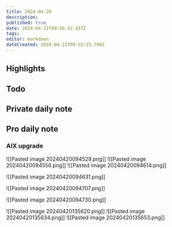 ```yaml
---
title: 2024-04-20
description: 
published: true
date: 2024-04-21T09:56:42.437Z
tags: 
editor: markdown
dateCreated: 2024-04-21T09:52:15.799Z
---
```


## Highlights

## Todo
## Private daily note

## Pro daily note

### AIX upgrade
![[Pasted image 20240420094529.png]]
![[Pasted image 20240420094556.png]]
![[Pasted image 20240420094614.png]]

![[Pasted image 20240420094631.png]]

![[Pasted image 20240420094707.png]]

![[Pasted image 20240420094730.png]]




![[Pasted image 20240420135620.png]]
![[Pasted image 20240420135634.png]]
![[Pasted image 20240420135653.png]]